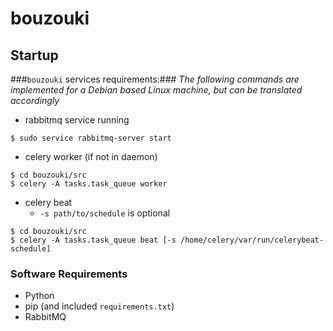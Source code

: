 # bouzouki

## Startup ##
###`bouzouki` services requirements:###
  _The following commands are implemented for a Debian based Linux machine, but
  can be translated accordingly_

  * rabbitmq service running

  ```
  $ sudo service rabbitmq-server start
  ```
  * celery worker (if not in daemon)

  ```
  $ cd bouzouki/src
  $ celery -A tasks.task_queue worker
  ```
  * celery beat
    * `-s path/to/schedule` is optional

  ```
  $ cd bouzouki/src
  $ celery -A tasks.task_queue beat [-s /home/celery/var/run/celerybeat-schedule]
  ```

### Software Requirements ###
  * Python
  * pip (and included `requirements.txt`)
  * RabbitMQ
